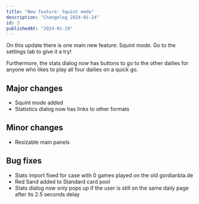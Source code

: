```yaml
---
title: "New feature: Squint mode"
description: "Changelog 2024-01-24"
id: 3
publishedAt: "2024-01-24"
---
```


On this update there is one main new feature: Squint mode. Go to the settings tab to give it a try!

Furthermore, the stats dialog now has buttons to go to the other dailies for anyone who likes to play all four dailies on a quick go.

<!--more-->

## Major changes
- Squint mode added
- Statistics dialog now has links to other formats

## Minor changes
- Resizable main panels

## Bug fixes
- Stats import fixed for case with 0 games played on the old gordianbla.de
- Red Sand added to Standard card pool
- Stats dialog now only pops up if the user is still on the same daily page after its 2.5 seconds delay 